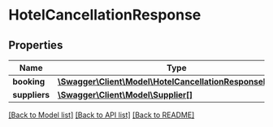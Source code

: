 # HotelCancellationResponse

## Properties
Name | Type | Description | Notes
------------ | ------------- | ------------- | -------------
**booking** | [**\Swagger\Client\Model\HotelCancellationResponseBooking**](HotelCancellationResponseBooking.md) |  | [optional] 
**suppliers** | [**\Swagger\Client\Model\Supplier[]**](Supplier.md) |  | [optional] 

[[Back to Model list]](../../README.md#documentation-for-models) [[Back to API list]](../../README.md#documentation-for-api-endpoints) [[Back to README]](../../README.md)

